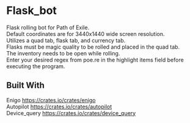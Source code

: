 # Flask_bot
Flask rolling bot for Path of Exile.   
Default coordinates are for 3440x1440 wide screen resolution.  
Utilizes a quad tab, flask tab, and currency tab.  
Flasks must be magic quality to be rolled and placed in the quad tab.  
The inventory needs to be open while rolling.  
Enter your desired regex from poe.re in the highlight items field before executing the program.
## Built With
Enigo https://crates.io/crates/enigo  
Autopilot https://crates.io/crates/autopilot  
Device_query https://crates.io/crates/device_query  
